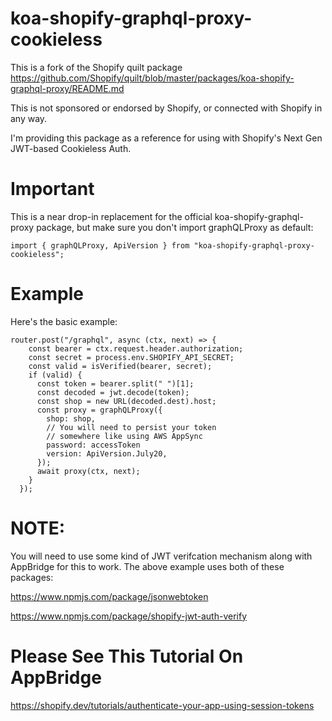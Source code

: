 # koa-shopify-graphql-proxy-cookieless

This is a fork of the Shopify quilt package https://github.com/Shopify/quilt/blob/master/packages/koa-shopify-graphql-proxy/README.md

This is not sponsored or endorsed by Shopify, or connected with Shopify in any way.

I'm providing this package as a reference for using with Shopify's Next Gen JWT-based Cookieless Auth.

# Important
This is a near drop-in replacement for the official koa-shopify-graphql-proxy package, but make sure you don't 
import graphQLProxy as default:

```
import { graphQLProxy, ApiVersion } from "koa-shopify-graphql-proxy-cookieless";

```

# Example
Here's the basic example:
```
router.post("/graphql", async (ctx, next) => {
    const bearer = ctx.request.header.authorization;
    const secret = process.env.SHOPIFY_API_SECRET;
    const valid = isVerified(bearer, secret);
    if (valid) {
      const token = bearer.split(" ")[1];
      const decoded = jwt.decode(token);
      const shop = new URL(decoded.dest).host;
      const proxy = graphQLProxy({
        shop: shop,
        // You will need to persist your token
        // somewhere like using AWS AppSync
        password: accessToken
        version: ApiVersion.July20,
      });
      await proxy(ctx, next);
    }
  });
  ```

# NOTE:
You will need to use some kind of JWT verifcation mechanism along with AppBridge 
for this to work. The above example uses both of these packages:

https://www.npmjs.com/package/jsonwebtoken

https://www.npmjs.com/package/shopify-jwt-auth-verify

# Please See This Tutorial On AppBridge
https://shopify.dev/tutorials/authenticate-your-app-using-session-tokens

